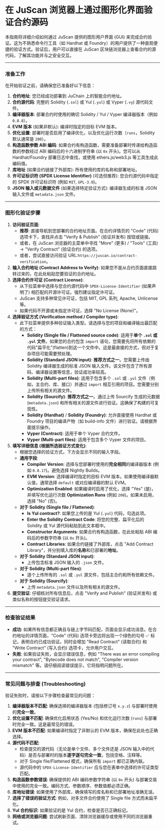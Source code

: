 # 在 JuScan 浏览器上通过图形化界面验证合约源码

本指南将详细介绍如何通过 JuScan 提供的图形用户界面 (GUI) 来完成合约验证。这为不熟悉命令行工具（如 Hardhat 或 Foundry）的用户提供了一种直观便捷的验证方式。验证后，用户可以直接在 JuScan 区块链浏览器上查看合约的源代码，了解其功能并与之安全交互。

***

### 准备工作

在开始验证之前，请确保您已准备好以下信息：

1. **合约地址**: 您已经成功部署到 JuChain 上的智能合约地址。
2. **合约源代码**: 完整的 Solidity (`.sol`) 或 Yul (`.yul`) 或 Vyper (`.vy`) 源代码文件。
3. **编译器版本**: 部署合约时使用的确切 Solidity / Yul / Vyper 编译器版本（例如 `0.8.8`）。
4. **EVM 版本** (如果非默认): 编译时指定的目标 EVM 版本。
5. **优化设置**: 部署时是否启用了编译优化，以及优化运行次数（`runs`，Solidity 默认通常是 `200`）。
6. **构造函数参数 ABI 编码**: 如果合约有构造函数，需要准备部署时传递给构造函数的参数经过 ABI 编码后的十六进制字符串 (以 `0x` 开头)。您可以从 Hardhat/Foundry 部署日志中查找，或使用 ethers.js/web3.js 等工具生成此编码值。
7. **库地址** (如果合约链接了外部库): 所有使用的库的名称和部署地址。
8. **许可证标识符 (SPDX License Identifier)** (可选但推荐): 您合约源代码中指定的 SPDX 许可证标识符 (例如 `MIT`, `GPL-3.0`)。
9. **JSON 输入或元数据文件** (如果选择特定验证方式): 编译器生成的标准 JSON 输入文件或 `metadata.json` 文件。

***

### 图形化验证步骤

1. **访问验证页面**:
   * **推荐**: 直接导航到您部署的合约地址页面。在合约详情页的 "Code" (代码) 选项卡下，查找并点击 "Verify & Publish" (验证并发布) 按钮或链接。
   * 或者，在 JuScan 浏览器的主菜单中寻找 "More" (更多) / "Tools" (工具) -> "Verify Contract" (验证合约) 的选项。
   * 或者，尝试直接访问验证 URL:`https://juscan.io/contract-verification`。
2. **输入合约地址 (Contract Address to Verify)**: 如果您不是从合约页面直接跳转过来的，在此处粘贴您要验证的合约地址。
3. **选择合约许可证 (Contract License)**:
   * 从下拉菜单中选择与您合约源代码中 `SPDX-License-Identifier` (如果声明了) 相匹配的开源许可证。强烈建议指定许可证。
   * JuScan 支持多种常见许可证，包括 MIT, GPL 系列, Apache, Unlicense 等。
   * 如果代码不开源或未指定许可证，选择 "No License (None)"。
4. **选择验证方式 (Verification method / Compiler type)**:
   * 此下拉菜单提供多种验证输入类型。请选择与您的项目和编译输出最匹配的方式：
     * **Solidity (Single file / Flattened source code)**: 适用于**单个 `.sol` 或 `.yul` 文件**。如果您的合约包含 `import` 语句，您需要先将所有依赖的代码"扁平化"(flatten)到这一个文件中。这是最直接的方式，但对于复杂项目可能需要预处理。
     * **Solidity (Standard JSON input)**: **推荐方式之一**。您需要上传由 Solidity 编译器生成的标准 JSON 输入文件。该文件包含了所有源码、编译器设置等信息，验证成功率较高。
     * **Solidity (Multi-part files)**: 适用于包含多个 `.sol` 或 `.yul` 文件（例如，主合约、库、接口）并通过 `import` 相互引用的项目。您需要分别上传所有相关的源文件。
     * **Solidity (Sourcify)**: **推荐方式之一**。通过上传 Sourcify 生成的元数据 (`metadata.json`) 和所有相关的源文件进行验证。这确保了构建的可复现性。
     * **Solidity (Hardhat)** / **Solidity (Foundry)**: 允许直接使用 Hardhat 或 Foundry 项目的编译产物（如 build-info 文件）进行验证。请根据界面提示操作。
     * **Vyper (Contract)**: 适用于单个 Vyper 合约文件。
     * **Vyper (Multi-part files)**: 适用于包含多个 Vyper 文件的项目。
5. **填写详细信息 (根据所选验证方式变化)**:
   * 根据您选择的验证方式，下方会显示不同的输入字段。
   * **通用字段**:
     * **Compiler Version**: 选择与您部署时使用的**完全相同**的编译器版本 (例如 `0.8.17`)。避免选择 Nightly Builds。
     * **EVM Version**: 选择编译时指定的目标 EVM 版本。如果使用编译器默认值，通常选择 `default` 或对应编译器的默认 EVM。
     * **Optimization Enabled**: 如果编译时启用了优化，选择 "Yes" (是)，并填写优化运行次数 **Optimization Runs** (例如 `200`)。如果未启用，选择 "No" (否)。
   * **对于 Solidity (Single file / Flattened)**:
     * **Is Yul contract?**: 如果您上传的是 Yul (`.yul`) 代码，勾选此项。
     * **Enter the Solidity Contract Code**: 将您的完整、扁平化后的 Solidity 或 Yul 源代码粘贴到此文本框中。
     * **Constructor Arguments**: 如果合约有构造函数，在此处粘贴 ABI 编码后的参数字符串 (以 `0x` 开头)。
     * **Contract Libraries**: 如果合约链接了外部库，点击 "Add Contract Library"，并分别填入库的**名称**和已部署的**地址**。
   * **对于 Solidity (Standard JSON input)**:
     * 上传包含标准 JSON 输入的 `.json` 文件。
   * **对于 Solidity (Multi-part files)**:
     * 逐个上传所有的 `.sol` 或 `.yul` 源文件，包括主合约和所有依赖文件。
   * **对于 Solidity (Sourcify)**:
     * 上传 `metadata.json` 文件以及所有相关的源文件。
6. **提交验证**: 仔细核对所有信息后，点击 "Verify and Publish" (验证并发布) 或类似名称的按钮提交验证请求。

***

### 检查验证结果

* **成功**: 如果所有信息都正确且与链上字节码匹配，页面会显示成功消息。在合约地址的详情页面，"Code" (代码) 选项卡旁边将出现一个绿色的勾号 ✅ 标记，表明合约已成功验证。同时会增加 "Read Contract" (读取合约) 和 "Write Contract" (写入合约) 选项卡，允许用户交互。
* **失败**: 如果验证失败，会显示错误信息，例如 "There was an error compiling your contract", "Bytecode does not match", "Compiler version mismatch" 等。请仔细阅读错误提示，它将指明问题所在。

***

### 常见问题与排查 (Troubleshooting)

验证失败时，请按以下步骤检查最常见的问题：

1. **编译器版本不匹配**: 确保选择的编译器版本 (包括修订号 `x.y.z`) 与部署时使用的**完全一致**。
2. **优化设置不匹配**: 确保优化启用状态 (Yes/No) 和优化运行次数 (`runs`) 与部署时完全一致。这是最常见的错误。
3. **EVM 版本不匹配**: 如果编译时指定了非默认的 EVM 版本，确保在此处也正确选择。
4. **源代码不匹配**:
   * 检查提交的源代码（无论是单个文件、多个文件还是 JSON 输入中的代码）是否与部署时的版本**逐字逐句完全一致**，包括空格、注释等。
   * 对于 Single file/Flattened 模式，确保所有 `import` 都已正确内联。
   * 源代码中的 `SPDX-License-Identifier` 应与您在表单中选择的许可证类型匹配。
5. **构造函数参数错误**: 确保提供的 ABI 编码参数字符串 (以 `0x` 开头) 与部署交易中使用的完全一致。编码方式、参数顺序、参数值都必须正确。
6. **库地址错误**: 如果使用了外部库，确保填写的库名称和已部署地址准确无误。
7. **选择了错误的验证方式**: 例如，对多文件合约使用了 Single file 方式而未扁平化。
8. **Yul 合约标识**: 如果验证的是 Yul 合约，检查是否已正确标记。
9. **网络或浏览器问题**: 尝试刷新页面、清除浏览器缓存或使用不同的浏览器重试。

